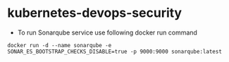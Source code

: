 # kubernetes-devops-security

- To run Sonarqube service use following docker run command
~~~
docker run -d --name sonarqube -e SONAR_ES_BOOTSTRAP_CHECKS_DISABLE=true -p 9000:9000 sonarqube:latest
~~~
